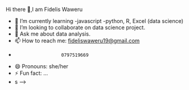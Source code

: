  Hi there 👋,I am Fidelis Waweru


- 🌱 I’m currently learning -javascript 
                              -python, R, Excel (data science)
- 👯 I’m looking to collaborate on data science project.
- 💬 Ask me about data analysis.
- 📫 How to reach me: fideliswaweru19@gmail.com           
-                      0797519669                
- 😄 Pronouns: she/her
- ⚡ Fun fact: ...
- s
-->
